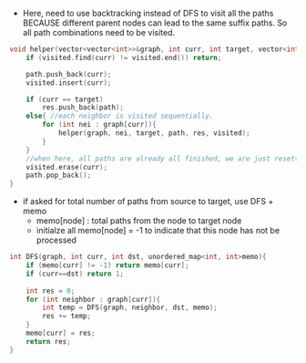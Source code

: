 - Here, need to use backtracking instead of DFS to visit all the paths BECAUSE different parent nodes can lead to the same suffix paths. So all path combinations need to be visited.


```cpp
void helper(vector<vector<int>>&graph, int curr, int target, vector<int>&path, vector<vector<int>>&res, unordered_set<int>&visited){
    if (visited.find(curr) != visited.end()) return;

    path.push_back(curr);
    visited.insert(curr);

    if (curr == target)
        res.push_back(path);
    else{ //each neighbor is visited sequentially. 
        for (int nei : graph[curr]){
            helper(graph, nei, target, path, res, visited);
        }
    }
    //when here, all paths are already all finished, we are just resetting the visited status
    visited.erase(curr);
    path.pop_back();
}
```

- if asked for total number of paths from source to target, use DFS + memo
    - memo[node] : total paths from the node to target node
    - initialze all memo[node] = -1 to indicate that this node has not be processed

```cpp
int DFS(graph, int curr, int dst, unordered_map<int, int>memo){
    if (memo[curr] != -1) return memo[curr];
    if (curr==dst) return 1; 
    
    int res = 0;
    for (int neighbor : graph[curr]){
        int temp = DFS(graph, neighbor, dst, memo);
        res += temp;
    }
    memo[curr] = res;
    return res;
}
```
        
